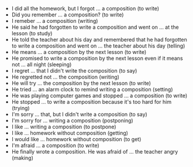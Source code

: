 - I did all the homework, but I forgot ... a composition (to write)
- Did you remember ... a composition? (to write)
- I remeber ... a composition (writing)
- He said he had forgotten to write a composition and went on ... at the lesson (to study)
- He told the teacher about his day and remembered that he had forgotten to write a composition and went on ... the teacher about his day (telling)
- He means ... a composition by the next lesson (to write)
- He promised to write a composition by the next lesson even if it means not ... all night (sleeping)
- I regret ... that I didn't write the composition (to say)
- He regretted not ... the composition (writing)
- He will try ... the composition by the next lesson (to write)
- He tried ... an alarm clock to remind writing a composition (setting)
- He was playing computer games and stopped ... a composition (to write)
- He stopped ... to write a composition because it's too hard for him (trying)
- I'm sorry ... that, but I didn't write a composition (to say)
- I'm sorry for ... writing a composition (postponing)
- I like ... writing a composition (to postpone)
- I like ... homework without composition (getting)
- I would like ... homework without composition (to get)
- I'm afraid ... a composition (to write)
- He finally wrote a composition. He was afraid of ... the teacher angry (making)